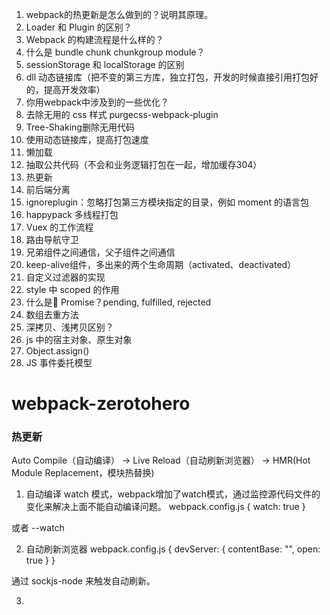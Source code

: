 1. webpack的热更新是怎么做到的？说明其原理。
2. Loader 和 Plugin 的区别？
3. Webpack 的构建流程是什么样的？
4. 什么是 bundle chunk chunkgroup module？
5. sessionStorage 和 localStorage 的区别
6. dll 动态链接库（把不变的第三方库，独立打包，开发的时候直接引用打包好的，提高开发效率）
7. 你用webpack中涉及到的一些优化？
  1. 去除无用的 css 样式 purgecss-webpack-plugin
  2. Tree-Shaking删除无用代码
  3. 使用动态链接库，提高打包速度
  4. 懒加载
  5. 抽取公共代码（不会和业务逻辑打包在一起，增加缓存304）
  6. 热更新
  7. 前后端分离
  8. ignoreplugin：忽略打包第三方模块指定的目录，例如 moment 的语言包
  9. happypack 多线程打包
8. Vuex 的工作流程
9. 路由导航守卫
10. 兄弟组件之间通信，父子组件之间通信
11. keep-alive组件，多出来的两个生命周期（activated、deactivated）
12. 自定义过滤器的实现
13. style 中 scoped 的作用
14. 什么是 Promise？pending, fulfilled, rejected
15. 数组去重方法
16. 深拷贝、浅拷贝区别？
17. js 中的宿主对象、原生对象
18. Object.assign()
19. JS 事件委托模型


# webpack-zerotohero

### 热更新
Auto Compile（自动编译） -> Live Reload（自动刷新浏览器） -> HMR(Hot Module Replacement，模块热替换)

1. 自动编译
watch 模式，webpack增加了watch模式，通过监控源代码文件的变化来解决上面不能自动编译问题。
webpack.config.js
{
  watch: true
}

或者 --watch


2. 自动刷新浏览器
webpack.config.js
{
  devServer: {
    contentBase: "",
    open: true
  }
}

通过 sockjs-node 来触发自动刷新。

3. 